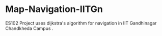 # Map-Navigation-IITGn
ES102 Project uses dijkstra's algorithm for navigation in IIT Gandhinagar Chandkheda Campus .
